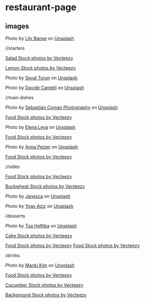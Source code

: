 # restaurant-page

## images
 Photo by <a href="https://unsplash.com/@lvnatikk?utm_content=creditCopyText&utm_medium=referral&utm_source=unsplash">Lily Banse</a> on <a href="https://unsplash.com/photos/cooked-dish-on-gray-bowl--YHSwy6uqvk?utm_content=creditCopyText&utm_medium=referral&utm_source=unsplash">Unsplash</a>

 //starters
  
  <a href="https://www.vecteezy.com/free-photos/salad">Salad Stock photos by Vecteezy</a>

  <a href="https://www.vecteezy.com/free-photos/lemon">Lemon Stock photos by Vecteezy</a>

  Photo by <a href="https://unsplash.com/@sevaltorun?utm_content=creditCopyText&utm_medium=referral&utm_source=unsplash">Seval Torun</a> on <a href="https://unsplash.com/photos/a-cutting-board-with-bread-and-a-knife-on-it-57H17qB5upw?utm_content=creditCopyText&utm_medium=referral&utm_source=unsplash">Unsplash</a>

  Photo by <a href="https://unsplash.com/@cant89?utm_content=creditCopyText&utm_medium=referral&utm_source=unsplash">Davide Cantelli</a> on <a href="https://unsplash.com/photos/sushi-in-the-plate-jpkfc5_d-DI?utm_content=creditCopyText&utm_medium=referral&utm_source=unsplash">Unsplash</a>
  

  //main dishes
  
  Photo by <a href="https://unsplash.com/@sebastiancoman?utm_content=creditCopyText&utm_medium=referral&utm_source=unsplash">Sebastian Coman Photography</a> on <a href="https://unsplash.com/photos/grilled-meat-on-brown-wooden-chopping-board-g6a9U4CjI0k?utm_content=creditCopyText&utm_medium=referral&utm_source=unsplash">Unsplash</a>

  <a href="https://www.vecteezy.com/free-photos/food">Food Stock photos by Vecteezy</a>

  Photo by <a href="https://unsplash.com/@foodistika?utm_content=creditCopyText&utm_medium=referral&utm_source=unsplash">Elena Leya</a> on <a href="https://unsplash.com/photos/a-plate-of-food-7WBbsJqhTtQ?utm_content=creditCopyText&utm_medium=referral&utm_source=unsplash">Unsplash</a>

  <a href="https://www.vecteezy.com/free-photos/food">Food Stock photos by Vecteezy</a>

  Photo by <a href="https://unsplash.com/@annapelzer?utm_content=creditCopyText&utm_medium=referral&utm_source=unsplash">Anna Pelzer</a> on <a href="https://unsplash.com/photos/bowl-of-vegetable-salads-IGfIGP5ONV0?utm_content=creditCopyText&utm_medium=referral&utm_source=unsplash">Unsplash</a>
  
  <a href="https://www.vecteezy.com/free-photos/food">Food Stock photos by Vecteezy</a>

  //sides

  <a href="https://www.vecteezy.com/free-photos/food">Food Stock photos by Vecteezy</a>

  <a href="https://www.vecteezy.com/free-photos/buckwheat">Buckwheat Stock photos by Vecteezy</a>

  Photo by <a href="https://unsplash.com/@janesca?utm_content=creditCopyText&utm_medium=referral&utm_source=unsplash">Janesca</a> on <a href="https://unsplash.com/photos/a-salad-in-a-bowl-with-dressing-being-drizzled-over-it-FpfJ2tFiJSE?utm_content=creditCopyText&utm_medium=referral&utm_source=unsplash">Unsplash</a>

  Photo by <a href="https://unsplash.com/@yoavaziz?utm_content=creditCopyText&utm_medium=referral&utm_source=unsplash">Yoav Aziz</a> on <a href="https://unsplash.com/photos/vegetable-salad-in-gray-bowl-AiHJiRCwB3w?utm_content=creditCopyText&utm_medium=referral&utm_source=unsplash">Unsplash</a>
  
  /desserts

  Photo by <a href="https://unsplash.com/@heftiba?utm_content=creditCopyText&utm_medium=referral&utm_source=unsplash">Toa Heftiba</a> on <a href="https://unsplash.com/photos/cupcake-with-toppings-ZuCIYt_Hp-g?utm_content=creditCopyText&utm_medium=referral&utm_source=unsplash">Unsplash</a>
  
  <a href="https://www.vecteezy.com/free-photos/cake">Cake Stock photos by Vecteezy</a>

  <a href="https://www.vecteezy.com/free-photos/food">Food Stock photos by Vecteezy</a>
  <a href="https://www.vecteezy.com/free-photos/food">Food Stock photos by Vecteezy</a>

  /drinks

  Photo by <a href="https://unsplash.com/@kimdonkey?utm_content=creditCopyText&utm_medium=referral&utm_source=unsplash">Manki Kim</a> on <a href="https://unsplash.com/photos/clear-glass-cup-with-tea-near-brown-ceramic-teapot-L82-kkEBOd0?utm_content=creditCopyText&utm_medium=referral&utm_source=unsplash">Unsplash</a>
  
  <a href="https://www.vecteezy.com/free-photos/food">Food Stock photos by Vecteezy</a>

  <a href="https://www.vecteezy.com/free-photos/cucumber">Cucumber Stock photos by Vecteezy</a>

  <a href="https://www.vecteezy.com/free-photos/background">Background Stock photos by Vecteezy</a>


  
  
  

